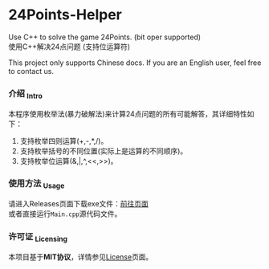24Points-Helper
==========
Use C++ to solve the game 24Points. (bit oper supported)  
使用C++解决24点问题 (支持位运算符)

This project only supports Chinese docs. If you are an English user, feel free to contact us.

### 介绍 <sub>Intro</sub>
本程序使用枚举法(暴力破解法)来计算24点问题的所有可能解答，其详细特性如下：
1. 支持枚举四则运算(+,-,*,/)。
2. 支持枚举括号的不同位置(实际上是运算的不同顺序)。
3. 支持枚举位运算(&,|,^,<<,>>)。

### 使用方法 <sub>Usage</sub>
请进入Releases页面下载exe文件：[前往页面](https://github.com/isHarryh/24Points-Helper/releases)  
或者直接运行`Main.cpp`源代码文件。

### 许可证 <sub>Licensing</sub>
本项目基于**MIT协议**，详情参见[License](https://github.com/isHarryh/24Points-Helper/blob/main/LICENSE)页面。
